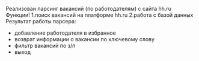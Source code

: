 Реализован парсинг вакансий (по работодателям) с сайта hh.ru
Функции!
1.поиск вакансий на платформе hh.ru
2.работа с базой данных
Результат работы парсера:
- добавление работодателя в избранное
- возврат информации о вакансии по ключевому слову
- фильтр вакансий по з/п
- выход
